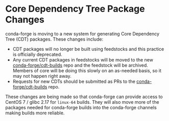 # Core Dependency Tree Package Changes

conda-forge is moving to a new system for generating Core Dependency
Tree (CDT) packages. These changes include:

- CDT packages will no longer be built using feedstocks and this
  practice is officially deprecated.
- Any current CDT packages in
  feedstocks will be moved to the new
  [conda-forge/cdt-builds](https://github.com/conda-forge/cdt-builds) repo
  and the feedstock will be archived. Members of core will be doing this
  slowly on an as-needed basis, so it may not happen right away.
- Requests for new CDTs should be submitted as PRs to the
  [conda-forge/cdt-builds](https://github.com/conda-forge/cdt-builds)
  repo.

These changes are being made so that conda-forge can provide access to
CentOS 7 / glibc 2.17 for `linux-64` builds. They will also move more of
the packages needed for conda-forge builds into the conda-forge channels
making builds more reliable.
